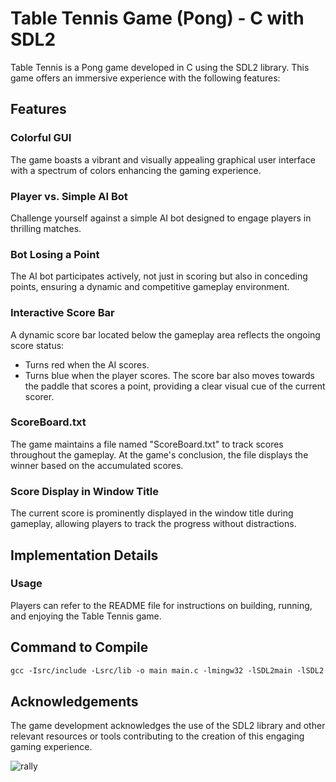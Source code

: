 # Table Tennis Game (Pong) - C with SDL2

Table Tennis is a Pong game developed in C using the SDL2 library. This game offers an immersive experience with the following features:

## Features

### Colorful GUI
The game boasts a vibrant and visually appealing graphical user interface with a spectrum of colors enhancing the gaming experience.

### Player vs. Simple AI Bot
Challenge yourself against a simple AI bot designed to engage players in thrilling matches.

### Bot Losing a Point
The AI bot participates actively, not just in scoring but also in conceding points, ensuring a dynamic and competitive gameplay environment.

### Interactive Score Bar
A dynamic score bar located below the gameplay area reflects the ongoing score status:
- Turns red when the AI scores.
- Turns blue when the player scores.
The score bar also moves towards the paddle that scores a point, providing a clear visual cue of the current scorer.

### ScoreBoard.txt
The game maintains a file named "ScoreBoard.txt" to track scores throughout the gameplay. At the game's conclusion, the file displays the winner based on the accumulated scores.

### Score Display in Window Title
The current score is prominently displayed in the window title during gameplay, allowing players to track the progress without distractions.

## Implementation Details

### Usage
Players can refer to the README file for instructions on building, running, and enjoying the Table Tennis game.

## Command to Compile
```html
gcc -Isrc/include -Lsrc/lib -o main main.c -lmingw32 -lSDL2main -lSDL2
```

## Acknowledgements
The game development acknowledges the use of the SDL2 library and other relevant resources or tools contributing to the creation of this engaging gaming experience.

![rally](https://github.com/abdullahazharkhan/TableTennis-SDL2/assets/109475658/0816b0d4-18df-4621-987e-1f324a5b01aa)

